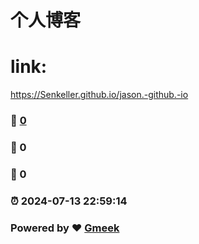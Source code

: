 # 个人博客
# link:
https://Senkeller.github.io/jason.-github.-io 
### :page_facing_up: [0](https://Senkeller.github.io/jason.-github.-io/tag.html) 
### :speech_balloon: 0 
### :hibiscus: 0 
### :alarm_clock: 2024-07-13 22:59:14 
### Powered by :heart: [Gmeek](https://github.com/Meekdai/Gmeek)
